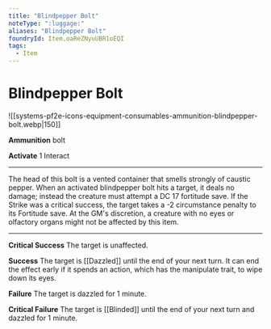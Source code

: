 ```yaml
---
title: "Blindpepper Bolt"
noteType: ":luggage:"
aliases: "Blindpepper Bolt"
foundryId: Item.oaReZNyuUBR1oEQI
tags:
  - Item
---
```


# Blindpepper Bolt
![[systems-pf2e-icons-equipment-consumables-ammunition-blindpepper-bolt.webp|150]]

**Ammunition** bolt

**Activate** 1 Interact

* * *

The head of this bolt is a vented container that smells strongly of caustic pepper. When an activated blindpepper bolt hits a target, it deals no damage; instead the creature must attempt a DC 17 fortitude save. If the Strike was a critical success, the target takes a -2 circumstance penalty to its Fortitude save. At the GM's discretion, a creature with no eyes or olfactory organs might not be affected by this item.

* * *

**Critical Success** The target is unaffected.

**Success** The target is [[Dazzled]] until the end of your next turn. It can end the effect early if it spends an action, which has the manipulate trait, to wipe down its eyes.

**Failure** The target is dazzled for 1 minute.

**Critical Failure** The target is [[Blinded]] until the end of your next turn and dazzled for 1 minute.
